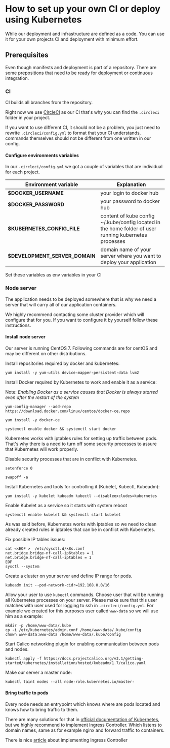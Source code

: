 # How to set  up your own CI or deploy using Kubernetes
While our deployment and infrastructure are defined as a code. You can use it for your own projects CI and deployment
with minimum effort.

## Prerequisites
Even though manifests and deployment is part of a repository. There are some prepositions that need to be ready
for deployment or continuous integration.

### CI
CI builds all branches from the repository.

Right now we use [CircleCI](https://circleci.com/) as our CI that's why you can find the `.circleci` folder in your project.

If you want to use different CI, it should not be a problem, you just need to rewrite `.circleci/config.yml` to format that your CI understands,
commands themselves should not be different from one written in our config.

#### Configure environments variables
In our `.circleci/config.yml` we got a couple of variables that are individual for each project.

| Environment variable           | Explanation                                                                            
| ------------------------------ | ------------ 
| **$DOCKER_USERNAME**           | your login to docker hub
| **$DOCKER_PASSWORD**           | your password to docker hub
| **$KUBERNETES_CONFIG_FILE**    | content of kube config ~/.kube/config located in the home folder of user running kubernetes processes
| **$DEVELOPMENT_SERVER_DOMAIN** | domain name of your server where you want to deploy your application

Set these variables as env variables in your CI

### Node server
The application needs to be deployed somewhere that is why we need a server that will carry all of our application containers.

We highly recommend contacting some cluster provider which will configure that for you. If you want to configure it
by yourself follow these instructions.

#### Install node server
Our server is running CentOS 7. Following commands are for centOS and may be different on other distributions.

Install repositories required by docker and kubernetes:

```
yum install -y yum-utils device-mapper-persistent-data lvm2
```

Install Docker required by Kubernetes to work and enable it as a service:

Note: *Enabling Docker as a service causes that Docker is always started even after the restart of the system*
```
yum-config-manager --add-repo https://download.docker.com/linux/centos/docker-ce.repo

yum install -y docker-ce

systemctl enable docker && systemctl start docker
```

Kubernetes works with iptables rules for setting up traffic between pods. 
That's why there is a need to turn off some security processes to assure that Kubernetes will work properly.

Disable security processes that are in conflict with Kubernetes.

```
setenforce 0

swapoff -a 
```

Install Kubernetes and tools for controlling it (Kubelet, Kubectl, Kubeadm):
```
yum install -y kubelet kubeadm kubectl --disableexcludes=kubernetes
```

Enable Kubelet as a service so it starts with system reboot
```
systemctl enable kubelet && systemctl start kubelet
```
As was said before, Kubernetes works with iptables so we need to clean already created rules in iptables that can be in conflict
with Kubernetes.

Fix possible IP tables issues:
```
cat <<EOF >  /etc/sysctl.d/k8s.conf
net.bridge.bridge-nf-call-ip6tables = 1
net.bridge.bridge-nf-call-iptables = 1
EOF
sysctl --system
```

Create a cluster on your server and define IP range for pods.
```
kubeadm init --pod-network-cidr=192.168.0.0/16
```

Allow your user to use `kubectl` commands.
Choose user that will be running all Kubernetes processes on your server. Please make sure that this
user matches with user used for logging to ssh in `.circleci/config.yml`. For example we created for this
purposes user called `www-data` so we will use him as a example:

```
mkdir -p /home/www-data/.kube
cp -i /etc/kubernetes/admin.conf /home/www-data/.kube/config
chown www-data:www-data /home/www-data/.kube/config
```

Start Calico networking plugin for enabling communication between pods and nodes.
```
kubectl apply -f https://docs.projectcalico.org/v3.1/getting-started/kubernetes/installation/hosted/kubeadm/1.7/calico.yaml
```

Make our server a master node:
```
kubectl taint nodes --all node-role.kubernetes.io/master-
```

#### Bring traffic to pods
Every node needs an entrypoint which knows where are pods located and knows how to bring traffic to them.

There are many solutions for that in [official documentation of Kubernetes](https://kubernetes.io/docs/concepts/), but we highly recommend to implement Ingress Controller. Which listens to domain names, same as for example nginx and forward traffic
to containers.

There is nice [article](https://akomljen.com/kubernetes-nginx-ingress-controller/) about implementing Ingress Controller
